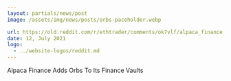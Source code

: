 ```yaml
---
layout: partials/news/post
image: /assets/img/news/posts/orbs-paceholder.webp

url: https://old.reddit.com/r/ethtrader/comments/ok7vlf/alpaca_finance_adds_orbs_to_its_finance_vaults/
date: 12, July 2021
logo: 
  - ../website-logos/reddit.md
---
```


Alpaca Finance Adds Orbs To Its Finance Vaults